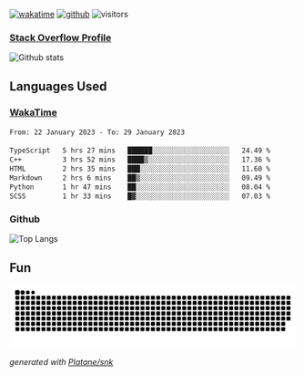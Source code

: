 [![wakatime](https://wakatime.com/badge/user/82c377cd-a54c-404c-b7df-177b313ca539.svg)](https://wakatime.com/@82c377cd-a54c-404c-b7df-177b313ca539)
[![github](https://img.shields.io/github/followers/xinthose?logo=github&style=plastic)](https://github.com/alanhamlett?tab=followers)
![visitors](https://visitor-badge.glitch.me/badge?page_id=xinthose&left_color=green&right_color=red)
### [Stack Overflow Profile](https://stackoverflow.com/users/4056146/xinthose)

![Github stats](https://github-readme-stats.vercel.app/api?username=xinthose&show_icons=true&theme=radical&count_private=true)

## Languages Used

### [WakaTime](https://wakatime.com/)
<!--START_SECTION:waka-->

```text
From: 22 January 2023 - To: 29 January 2023

TypeScript   5 hrs 27 mins   ██████░░░░░░░░░░░░░░░░░░░   24.49 %
C++          3 hrs 52 mins   ████▒░░░░░░░░░░░░░░░░░░░░   17.36 %
HTML         2 hrs 35 mins   ███░░░░░░░░░░░░░░░░░░░░░░   11.60 %
Markdown     2 hrs 6 mins    ██▒░░░░░░░░░░░░░░░░░░░░░░   09.49 %
Python       1 hr 47 mins    ██░░░░░░░░░░░░░░░░░░░░░░░   08.04 %
SCSS         1 hr 33 mins    █▓░░░░░░░░░░░░░░░░░░░░░░░   07.03 %
```

<!--END_SECTION:waka-->

### Github

![Top Langs](https://github-readme-stats.vercel.app/api/top-langs/?username=xinthose)

## Fun
![github contribution grid snake animation](https://raw.githubusercontent.com/xinthose/xinthose/output/github-contribution-grid-snake.svg)

_generated with [Platane/snk](https://github.com/Platane/snk)_

